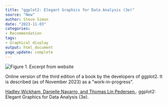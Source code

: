 ```yaml
---
title: "ggplot2: Elegant Graphics for Data Analysis (3e)"
source: "New"
author: Steve Simon
date: "2023-11-03"
categories:
- Recommendation
tags:
- Graphical display
output: html_document
page_update: complete
---
```


![Figure 1. Excerpt from website](http://www.pmean.com/new-images/23/ggplot2-book-01.png)

<div class="notes">

Online version of the third edition of a book by the developers of ggplot2. It is described (as of November 2023) as a "work-in-progress".

[Hadley Wickham, Danielle Navarro, and Thomas Lin Pedersen.][wic1]. ggplot2: Elegant Graphics for Data Analysis (3e).

[wic1]: https://ggplot2-book.org/

</div>
